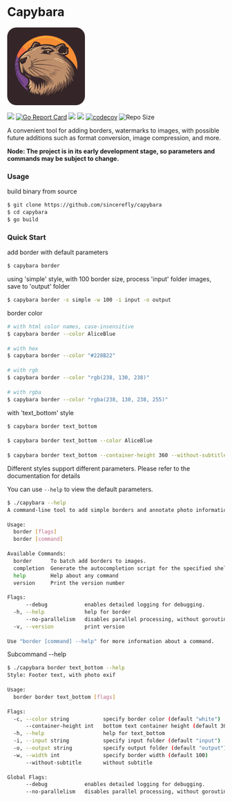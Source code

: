 # Capybara 

<p>
    <picture>
      <img src="docs/logo/capybara.png" width="180" />
    </picture>
</p>

![](https://github.com/sincerefly/capybara/workflows/Build/badge.svg)
[![Go Report Card](https://goreportcard.com/badge/github.com/sincerefly/capybara)](https://goreportcard.com/report/github.com/sincerefly/capybara)
<a href="https://opensource.org/licenses/MIT"><img src="https://img.shields.io/badge/license-MIT-_red.svg"></a>
<a href="https://github.com/sincerefly/capybara/issues"><img src="https://img.shields.io/badge/contributions-welcome-brightgreen.svg?style=flat"></a>
[![codecov](https://codecov.io/gh/sincerefly/capybara/graph/badge.svg?token=D8RGT9H0TU)](https://codecov.io/gh/sincerefly/capybara)
<img src="https://img.shields.io/github/repo-size/sincerefly/capybara?style=flat-square&color=328657" alt="Repo Size">

A convenient tool for adding borders, watermarks to images, with possible future additions such as format conversion, image compression, and more.

**Node: The project is in its early development stage, so parameters and commands may be subject to change.**

### Usage

build binary from source

```bash
$ git clone https://github.com/sincerefly/capybara
$ cd capybara
$ go build
```

### Quick Start

add border with default parameters

```bash
$ capybara border
```

using 'simple' style, with 100 border size, process 'input' folder images, save to 'output' folder

```bash
$ capybara border -s simple -w 100 -i input -o output
```

border color 

```bash
# with html color names, case-insensitive
$ capybara border --color AliceBlue

# with hex
$ capybara border --color "#228B22"

# with rgb
$ capybara border --color "rgb(238, 130, 238)"

# with rgba
$ capybara border --color "rgba(238, 130, 238, 255)"
```

with 'text_bottom' style

```bash
$ capybara border text_bottom

$ capybara border text_bottom --color AliceBlue

$ capybara border text_bottom --container-height 360 --without-subtitle
```

Different styles support different parameters. Please refer to the documentation for details

You can use `--help` to view the default parameters.

```bash
$ ./capybara --help
A command-line tool to add simple borders and annotate photo information such as camera model, manufacturer, focal length, lens, etc.

Usage:
  border [flags]
  border [command]

Available Commands:
  border      To batch add borders to images.
  completion  Generate the autocompletion script for the specified shell
  help        Help about any command
  version     Print the version number

Flags:
      --debug            enables detailed logging for debugging.
  -h, --help             help for border
      --no-parallelism   disables parallel processing, without goroutine.
  -v, --version          print version

Use "border [command] --help" for more information about a command.
```

Subcommand --help

```bash
$ ./capybara border text_bottom --help
Style: Footer text, with photo exif

Usage:
  border border text_bottom [flags]

Flags:
  -c, --color string           specify border color (default "white")
      --container-height int   bottom text container height (default 300)
  -h, --help                   help for text_bottom
  -i, --input string           specify input folder (default "input")
  -o, --output string          specify output folder (default "output")
  -w, --width int              specify border width (default 100)
      --without-subtitle       without subtitle

Global Flags:
      --debug            enables detailed logging for debugging.
      --no-parallelism   disables parallel processing, without goroutine.
```